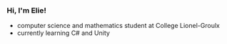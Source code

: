 ### Hi, I'm Elie!

- computer science and mathematics student at College Lionel-Groulx
- currently learning C# and Unity
